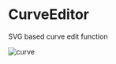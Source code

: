 # CurveEditor
SVG based curve edit function

![curve](https://user-images.githubusercontent.com/34784356/110241303-649f1780-7f93-11eb-96c7-781e990fa9c1.png)
